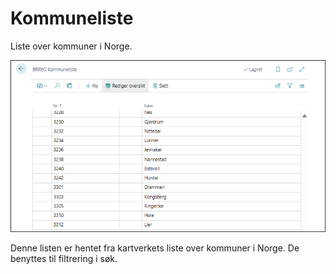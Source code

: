 # Kommuneliste

Liste over kommuner i Norge.

![Brreg kommuneliste](../media/brreg-setup-municipality-list.png)

Denne listen er hentet fra kartverkets liste over kommuner i Norge. De benyttes til filtrering i søk.
